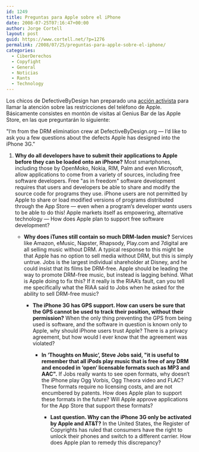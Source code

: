 ```yaml
---
id: 1249
title: Preguntas para Apple sobre el iPhone
date: 2008-07-25T07:16:47+00:00
author: Jorge Cortell
layout: post
guid: https://www.cortell.net/?p=1276
permalink: /2008/07/25/preguntas-para-apple-sobre-el-iphone/
categories:
  - CiberDerechos
  - Copyfight
  - General
  - Noticias
  - Rants
  - Technology
---
```

Los chicos de DefectiveByDesign han preparado una <a title="https://www.defectivebydesign.org/apple-challenge" href="https://www.defectivebydesign.org/apple-challenge" target="_blank">acción activista</a> para llamar la atención sobre las restricciones del teléfono de Apple. Básicamente consistes en montón de visitas al Genius Bar de las Apple Store, en las que preguntarán lo siguiente:

"I‘m from the DRM elimination crew at DefectiveByDesign.org — I‘d like to ask you a few questions about the defects Apple has designed into the iPhone 3G."

  1. **Why do all developers have to submit their applications to Apple before they can be loaded onto an iPhone?** 
    Most smartphones, including those by OpenMoko, Nokia, RIM, Palm and even Microsoft, allow applications to come from a variety of sources, including free software developers. Free "as in freedom" software development requires that users and developers be able to share and modify the source code for programs they use. iPhone users are not permitted by Apple to share or load modified versions of programs distributed through the App Store — even when a program‘s developer _wants_ users to be able to do this! Apple markets itself as empowering, alternative technology — How does Apple plan to support free software development?</li> 
    
      * **Why does iTunes still contain so much DRM-laden music?** 
        Services like Amazon, eMusic, Napster, Rhapsody, Play.com and 7digital are all selling music without DRM. A typical response to this might be that Apple has no option to sell media without DRM, but this is simply untrue. Jobs is the largest individual shareholder at Disney, and he could insist that its films be DRM-free. Apple should be leading the way to promote DRM-free music, but instead is lagging behind. What is Apple doing to fix this? If it really is the RIAA‘s fault, can you tell me specifically what the RIAA said to Jobs when he asked for the ability to sell DRM-free music?</li> 
        
          * **The iPhone 3G has GPS support. How can users be sure that the GPS cannot be used to track their position, without their permission?** 
            When the only thing preventing the GPS from being used is software, and the software in question is known only to Apple, why should iPhone users trust Apple? There is a privacy agreement, but how would I ever know that the agreement was violated?</li> 
            
              * **In ‘Thoughts on Music‘, Steve Jobs said, "it is useful to remember that all iPods play music that is free of any DRM and encoded in ‘open‘ licensable formats such as MP3 and AAC".** 
                If Jobs really wants to see open formats, why doesn‘t the iPhone play Ogg Vorbis, Ogg Theora video and FLAC? These formats require no licensing costs, and are not encumbered by patents. How does Apple plan to support these formats in the future? Will Apple approve applications for the App Store that support these formats?</li> 
                
                  * **Last question. Why can the iPhone 3G only be activated by Apple and AT&T?** 
                    In the United States, the Register of Copyrights has ruled that consumers have the right to unlock their phones and switch to a different carrier. How does Apple plan to remedy this discrepancy?</li> </ol>
